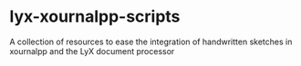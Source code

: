 # lyx-xournalpp-scripts
A collection of resources to ease the integration of handwritten sketches in xournalpp and the LyX document processor
